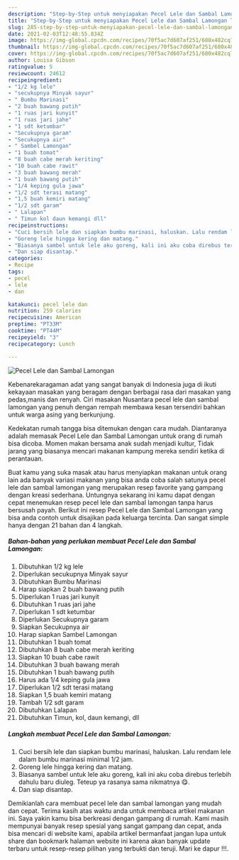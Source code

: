```yaml
---
description: "Step-by-Step untuk menyiapakan Pecel Lele dan Sambal Lamongan Terbukti"
title: "Step-by-Step untuk menyiapakan Pecel Lele dan Sambal Lamongan Terbukti"
slug: 285-step-by-step-untuk-menyiapakan-pecel-lele-dan-sambal-lamongan-terbukti
date: 2021-02-03T12:48:55.834Z
image: https://img-global.cpcdn.com/recipes/70f5ac7d607af251/680x482cq70/pecel-lele-dan-sambal-lamongan-foto-resep-utama.jpg
thumbnail: https://img-global.cpcdn.com/recipes/70f5ac7d607af251/680x482cq70/pecel-lele-dan-sambal-lamongan-foto-resep-utama.jpg
cover: https://img-global.cpcdn.com/recipes/70f5ac7d607af251/680x482cq70/pecel-lele-dan-sambal-lamongan-foto-resep-utama.jpg
author: Louisa Gibson
ratingvalue: 5
reviewcount: 24612
recipeingredient:
- "1/2 kg lele"
- "secukupnya Minyak sayur"
- " Bumbu Marinasi"
- "2 buah bawang putih"
- "1 ruas jari kunyit"
- "1 ruas jari jahe"
- "1 sdt ketumbar"
- "Secukupnya garam"
- "Secukupnya air"
- " Sambel Lamongan"
- "1 buah tomat"
- "8 buah cabe merah keriting"
- "10 buah cabe rawit"
- "3 buah bawang merah"
- "1 buah bawang putih"
- "1/4 keping gula jawa"
- "1/2 sdt terasi matang"
- "1,5 buah kemiri matang"
- "1/2 sdt garam"
- " Lalapan"
- " Timun kol daun kemangi dll"
recipeinstructions:
- "Cuci bersih lele dan siapkan bumbu marinasi, haluskan. Lalu rendam lele dalam bumbu marinasi minimal 1/2 jam."
- "Goreng lele hingga kering dan matang."
- "Biasanya sambel untuk lele aku goreng, kali ini aku coba direbus terlebih dahulu baru diuleg. Teteup ya rasanya sama nikmatnya 😋."
- "Dan siap disantap."
categories:
- Recipe
tags:
- pecel
- lele
- dan

katakunci: pecel lele dan 
nutrition: 259 calories
recipecuisine: American
preptime: "PT33M"
cooktime: "PT44M"
recipeyield: "3"
recipecategory: Lunch

---
```



![Pecel Lele dan Sambal Lamongan](https://img-global.cpcdn.com/recipes/70f5ac7d607af251/680x482cq70/pecel-lele-dan-sambal-lamongan-foto-resep-utama.jpg)

Kebenarekaragaman adat yang sangat banyak di Indonesia juga di ikuti kekayaan masakan yang beragam dengan berbagai rasa dari masakan yang pedas,manis dan renyah. Ciri masakan Nusantara pecel lele dan sambal lamongan yang penuh dengan rempah membawa kesan tersendiri bahkan untuk warga asing yang berkunjung.


Kedekatan rumah tangga bisa ditemukan dengan cara mudah. Diantaranya adalah memasak Pecel Lele dan Sambal Lamongan untuk orang di rumah bisa dicoba. Momen makan bersama anak sudah menjadi kultur, Tidak jarang yang biasanya mencari makanan kampung mereka sendiri ketika di perantauan.



Buat kamu yang suka masak atau harus menyiapkan makanan untuk orang lain ada banyak variasi makanan yang bisa anda coba salah satunya pecel lele dan sambal lamongan yang merupakan resep favorite yang gampang dengan kreasi sederhana. Untungnya sekarang ini kamu dapat dengan cepat menemukan resep pecel lele dan sambal lamongan tanpa harus bersusah payah.
Berikut ini resep Pecel Lele dan Sambal Lamongan yang bisa anda contoh untuk disajikan pada keluarga tercinta. Dan sangat simple hanya dengan 21 bahan dan 4 langkah.


<!--inarticleads1-->

##### Bahan-bahan yang perlukan membuat Pecel Lele dan Sambal Lamongan:

1. Dibutuhkan 1/2 kg lele
1. Diperlukan secukupnya Minyak sayur
1. Dibutuhkan  Bumbu Marinasi
1. Harap siapkan 2 buah bawang putih
1. Diperlukan 1 ruas jari kunyit
1. Dibutuhkan 1 ruas jari jahe
1. Diperlukan 1 sdt ketumbar
1. Diperlukan Secukupnya garam
1. Siapkan Secukupnya air
1. Harap siapkan  Sambel Lamongan
1. Dibutuhkan 1 buah tomat
1. Dibutuhkan 8 buah cabe merah keriting
1. Siapkan 10 buah cabe rawit
1. Dibutuhkan 3 buah bawang merah
1. Dibutuhkan 1 buah bawang putih
1. Harus ada 1/4 keping gula jawa
1. Diperlukan 1/2 sdt terasi matang
1. Siapkan 1,5 buah kemiri matang
1. Tambah 1/2 sdt garam
1. Dibutuhkan  Lalapan
1. Dibutuhkan  Timun, kol, daun kemangi, dll




<!--inarticleads2-->

##### Langkah membuat  Pecel Lele dan Sambal Lamongan:

1. Cuci bersih lele dan siapkan bumbu marinasi, haluskan. Lalu rendam lele dalam bumbu marinasi minimal 1/2 jam.
1. Goreng lele hingga kering dan matang.
1. Biasanya sambel untuk lele aku goreng, kali ini aku coba direbus terlebih dahulu baru diuleg. Teteup ya rasanya sama nikmatnya 😋.
1. Dan siap disantap.




Demikianlah cara membuat pecel lele dan sambal lamongan yang mudah dan cepat. Terima kasih atas waktu anda untuk membaca artikel makanan ini. Saya yakin kamu bisa berkreasi dengan gampang di rumah. Kami masih mempunyai banyak resep spesial yang sangat gampang dan cepat, anda bisa mencari di website kami, apabila artikel bermanfaat jangan lupa untuk share dan bookmark halaman website ini karena akan banyak update terbaru untuk resep-resep pilihan yang terbukti dan teruji. Mari ke dapur !!!. 
